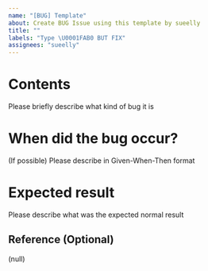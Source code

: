 ```yaml
---
name: "[BUG] Template"
about: Create BUG Issue using this template by sueelly
title: ""
labels: "Type \U0001FAB0 BUT FIX"
assignees: "sueelly"
---
```


# Contents

Please briefly describe what kind of bug it is

# When did the bug occur?

(If possible) Please describe in Given-When-Then format

# Expected result

Please describe what was the expected normal result

## Reference (Optional)

(null)

